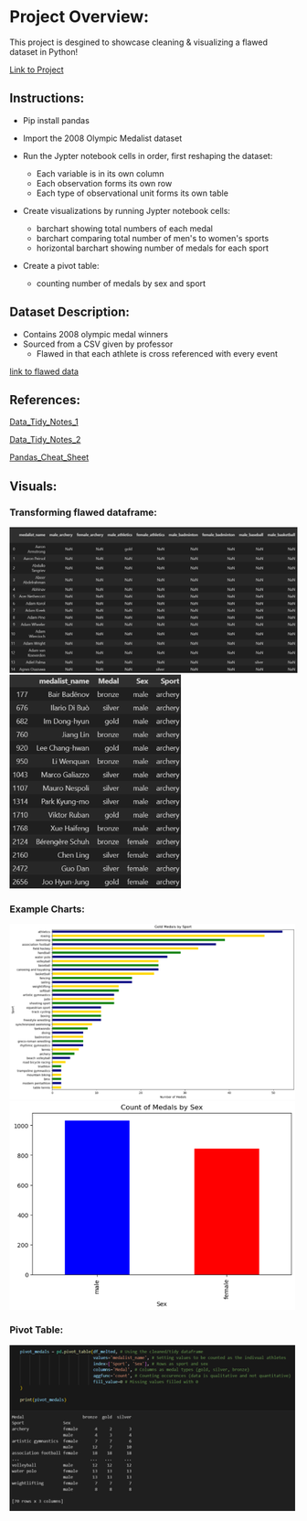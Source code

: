 # Project Overview: 
This project is desgined to showcase cleaning & visualizing a flawed dataset in Python! 

[Link to Project](https://github.com/wsteadman/Steadman-Data-Science-Portfolio/blob/main/Tidy%20Data%20Project/Olympians.ipynb)

## Instructions: 
- Pip install pandas 
- Import the 2008 Olympic Medalist dataset
- Run the Jypter notebook cells in order, first reshaping the dataset:
    - Each variable is in its own column
    - Each observation forms its own row
    - Each type of observational unit forms its own table

- Create visualizations by running Jypter notebook cells:
    - barchart showing total numbers of each medal 
    - barchart comparing total number of men's to women's sports 
    - horizontal barchart showing number of medals for each sport
 
- Create a pivot table:
    - counting number of medals by sex and sport

## Dataset Description: 
- Contains 2008 olympic medal winners 
- Sourced from a CSV given by professor 
   - Flawed in that each athlete is cross referenced with every event
 
[link to flawed data](https://github.com/wsteadman/Steadman-Data-Science-Portfolio/blob/main/Tidy%20Data%20Project/olympics_08_medalists.csv)

## References:
[Data_Tidy_Notes_1](https://github.com/wsteadman/Steadman-Data-Science-Portfolio/blob/main/Notes/Week%206/IDS_6_1_FINAL.ipynb)

[Data_Tidy_Notes_2](https://github.com/wsteadman/Steadman-Data-Science-Portfolio/blob/main/Notes/Week%206/IDS_6_2_FINAL.ipynb)

[Pandas_Cheat_Sheet](https://pandas.pydata.org/Pandas_Cheat_Sheet.pdf)


## Visuals:
### Transforming flawed dataframe:
<img src="image-2.png" alt="alt text" width="600"> <img src="image-3.png" alt="alt text" width="300">

### Example Charts:
<img src="image.png" alt="alt text" width="500"> <img src="image-1.png" alt="alt text" width="500">

### Pivot Table:
<img src="image-4.png" alt="alt text" width="500"> 
